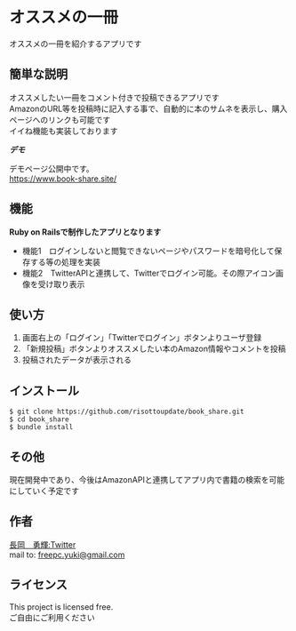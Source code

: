 # オススメの一冊
 
オススメの一冊を紹介するアプリです
 
## 簡単な説明
 
オススメしたい一冊をコメント付きで投稿できるアプリです  
AmazonのURL等を投稿時に記入する事で、自動的に本のサムネを表示し、購入ページへのリンクも可能です  
イイね機能も実装しております
 
***デモ***
 
 デモページ公開中です。    
https://www.book-share.site/
 
## 機能

**Ruby on Railsで制作したアプリとなります**
 
- 機能1　ログインしないと閲覧できないページやパスワードを暗号化して保存する等の処理を実装
- 機能2　TwitterAPIと連携して、Twitterでログイン可能。その際アイコン画像を受け取り表示
 
## 使い方
 
1. 画面右上の「ログイン」「Twitterでログイン」ボタンよりユーザ登録
2. 「新規投稿」ボタンよりオススメしたい本のAmazon情報やコメントを投稿
3. 投稿されたデータが表示される
 
## インストール
 
```
$ git clone https://github.com/risottoupdate/book_share.git
$ cd book_share
$ bundle install
```
 
## その他
 
現在開発中であり、今後はAmazonAPIと連携してアプリ内で書籍の検索を可能にしていく予定です  
 
## 作者
 
[長岡　勇輝:Twitter](https://twitter.com/freepc_yuki)  
mail to: freepc.yuki@gmail.com
 
## ライセンス

This project is licensed free.  
ご自由にご利用ください
